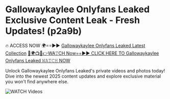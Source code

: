 # Gallowaykaylee Onlyfans Leaked Exclusive Content Leak - Fresh Updates! (p2a9b)

🔥 ACCESS NOW 🌍==►► <a href="https://tinyurl.com/3fjeunct" rel="nofollow">Gallowaykaylee Onlyfans Leaked Latest Collection</a></h3>
[🔴🌍📺📱👉WA𝚃CH Now==►► CLICK HERE TO Gallowaykaylee Onlyfans Leaked 𝚆𝙰𝚃𝙲𝙷 NOW](https://tinyurl.com/3fjeunct)

Unlock Gallowaykaylee Onlyfans Leaked's private videos and photos today! Dive into the newest 2025 content updates and explore exclusive material you won’t find anywhere else.


<a href="https://tinyurl.com/3fjeunct" rel="nofollow" data-target="animated-image.originalLink"><img src="https://camo.githubusercontent.com/8a4f000d20f83aca3bf7ec5f350d767afa0574a8a352519fd8cfa583a6f93a33/68747470733a2f2f692e696d6775722e636f6d2f644a486b345a712e676966" alt="WATCH Videos" data-canonical-src="https://i.imgur.com/dJHk4Zq.gif" style="max-width: 100%; display: inline-block;" data-target="animated-image.originalImage"></a>
